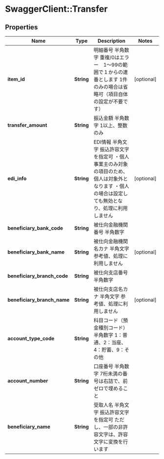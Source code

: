 # SwaggerClient::Transfer

## Properties
Name | Type | Description | Notes
------------ | ------------- | ------------- | -------------
**item_id** | **String** | 明細番号 半角数字 重複/0はエラー　1～99の範囲で１からの連番とします 1件のみの場合は省略可（項目自体の設定が不要です）  | [optional] 
**transfer_amount** | **String** | 振込金額 半角数字 1以上、整数のみ  | 
**edi_info** | **String** | EDI情報 半角文字 振込許容文字を指定可 ・個人事業主のみ対象の項目のため、個人は対象外となります ・個人の場合は設定しても無効となり、処理に利用しません  | [optional] 
**beneficiary_bank_code** | **String** | 被仕向金融機関番号 半角数字  | 
**beneficiary_bank_name** | **String** | 被仕向金融機関名カナ 半角文字 参考値、処理に利用しません  | [optional] 
**beneficiary_branch_code** | **String** | 被仕向支店番号 半角数字  | 
**beneficiary_branch_name** | **String** | 被仕向支店名カナ 半角文字 参考値、処理に利用しません  | [optional] 
**account_type_code** | **String** | 科目コード（預金種別コード） 半角数字 1：普通、2：当座、4：貯蓄、9：その他  | 
**account_number** | **String** | 口座番号 半角数字 7桁未満の番号は右詰で、前ゼロで埋めること  | 
**beneficiary_name** | **String** | 受取人名 半角文字 振込許容文字を指定可 ただし、一部の非許容文字は、許容文字に変換を行います  | 


